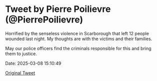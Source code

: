 # Tweet by Pierre Poilievre (@PierrePoilievre)

Horrified by the senseless violence in Scarborough that left 12 people wounded last night. My thoughts are with the victims and their families. 

May our police officers find the criminals responsible for this and bring them to justice.

Date: 2025-03-08 15:10:49

[Original Tweet](https://x.com/PierrePoilievre/status/1898390956467962145)

